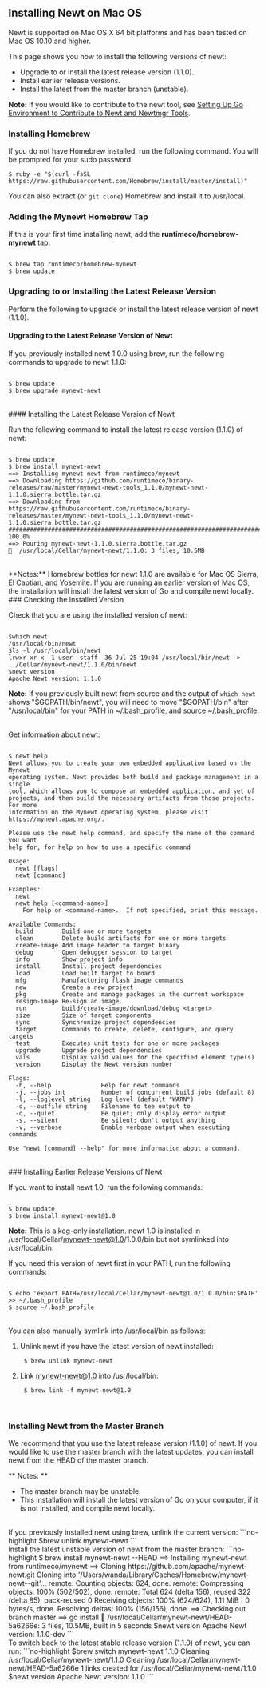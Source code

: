 ## Installing Newt on Mac OS

Newt is supported on Mac OS X 64 bit platforms and has been tested on Mac OS 10.10 and higher.

This page shows you how to install the following versions of newt:

* Upgrade to or install the latest release version (1.1.0).
* Install earlier release versions.
* Install the latest from the master branch (unstable).

**Note:** If you would like to contribute to the newt tool, see [Setting Up Go Environment to Contribute to Newt and Newtmgr Tools](/faq/go_env).

### Installing Homebrew 

If you do not have Homebrew installed, run the following command. You will be prompted for your sudo password.

```no-highlight
$ ruby -e "$(curl -fsSL https://raw.githubusercontent.com/Homebrew/install/master/install)"
```
You can also extract (or `git clone`) Homebrew and install it to /usr/local.

### Adding the Mynewt Homebrew Tap

If this is your first time installing newt, add the  **runtimeco/homebrew-mynewt** tap:

```no-highlight

$ brew tap runtimeco/homebrew-mynewt
$ brew update

```

### Upgrading to or Installing the Latest Release Version

Perform the following to upgrade or install the latest release version of newt (1.1.0).

#### Upgrading to the Latest Release Version of Newt

If you previously installed newt 1.0.0 using brew, run the following commands to upgrade to newt 1.1.0:

```no-highlight

$ brew update
$ brew upgrade mynewt-newt

```

<br>
#### Installing the Latest Release Version of Newt

Run the following command to install the latest release version (1.1.0) of newt:

```no-highlight

$ brew update
$ brew install mynewt-newt
==> Installing mynewt-newt from runtimeco/mynewt
==> Downloading https://github.com/runtimeco/binary-releases/raw/master/mynewt-newt-tools_1.1.0/mynewt-newt-1.1.0.sierra.bottle.tar.gz
==> Downloading from https://raw.githubusercontent.com/runtimeco/binary-releases/master/mynewt-newt-tools_1.1.0/mynewt-newt-1.1.0.sierra.bottle.tar.gz
######################################################################## 100.0%
==> Pouring mynewt-newt-1.1.0.sierra.bottle.tar.gz
🍺  /usr/local/Cellar/mynewt-newt/1.1.0: 3 files, 10.5MB

```
<br>
**Notes:** Homebrew bottles for newt 1.1.0 are available for Mac OS Sierra, El Captian, and Yosemite.  If you are running an earlier version of Mac OS, the installation will install the latest version of Go and compile newt locally.

<br>
### Checking the Installed Version

Check that you are using the installed version of newt:

```no-highlight

$which newt
/usr/local/bin/newt
$ls -l /usr/local/bin/newt
lrwxr-xr-x  1 user  staff  36 Jul 25 19:04 /usr/local/bin/newt -> ../Cellar/mynewt-newt/1.1.0/bin/newt
$newt version
Apache Newt version: 1.1.0

```
**Note:** If you previously built newt from source and the output of `which newt` shows "$GOPATH/bin/newt", you will need to move "$GOPATH/bin"  after "/usr/local/bin" for your PATH in  ~/.bash_profile, and source ~/.bash_profile.  

<br>
Get information about newt: 

```no-highlight

$ newt help
Newt allows you to create your own embedded application based on the Mynewt 
operating system. Newt provides both build and package management in a single 
tool, which allows you to compose an embedded application, and set of 
projects, and then build the necessary artifacts from those projects. For more 
information on the Mynewt operating system, please visit 
https://mynewt.apache.org/. 

Please use the newt help command, and specify the name of the command you want 
help for, for help on how to use a specific command

Usage:
  newt [flags]
  newt [command]

Examples:
  newt
  newt help [<command-name>]
    For help on <command-name>.  If not specified, print this message.

Available Commands:
  build        Build one or more targets
  clean        Delete build artifacts for one or more targets
  create-image Add image header to target binary
  debug        Open debugger session to target
  info         Show project info
  install      Install project dependencies
  load         Load built target to board
  mfg          Manufacturing flash image commands
  new          Create a new project
  pkg          Create and manage packages in the current workspace
  resign-image Re-sign an image.
  run          build/create-image/download/debug <target>
  size         Size of target components
  sync         Synchronize project dependencies
  target       Commands to create, delete, configure, and query targets
  test         Executes unit tests for one or more packages
  upgrade      Upgrade project dependencies
  vals         Display valid values for the specified element type(s)
  version      Display the Newt version number

Flags:
  -h, --help              Help for newt commands
  -j, --jobs int          Number of concurrent build jobs (default 8)
  -l, --loglevel string   Log level (default "WARN")
  -o, --outfile string    Filename to tee output to
  -q, --quiet             Be quiet; only display error output
  -s, --silent            Be silent; don't output anything
  -v, --verbose           Enable verbose output when executing commands

Use "newt [command] --help" for more information about a command.

```

<br>
### Installing Earlier Release Versions of Newt

If you want to install newt 1.0, run the following commands:

```no-highlight

$ brew update
$ brew install mynewt-newt@1.0

```

**Note:** This is a keg-only installation.  newt 1.0 is installed in /usr/local/Cellar/mynewt-newt@1.0/1.0.0/bin but not symlinked into /usr/local/bin. 
 
If you need this version of newt first in your PATH, run the following commands:

```no-highlight

$ echo 'export PATH=/usr/local/Cellar/mynewt-newt@1.0/1.0.0/bin:$PATH' >> ~/.bash_profile
$ source ~/.bash_profile

```

<br>
You can also manually symlink into /usr/local/bin as follows:

1. Unlink newt if you have the latest version of newt installed:

        $ brew unlink mynewt-newt 

2. Link mynewt-newt@1.0 into /usr/local/bin:

        $ brew link -f mynewt-newt@1.0


<br>

### Installing Newt from the Master Branch 

We recommend that you use the latest release version (1.1.0) of newt. If you would like to use the master branch with the latest updates, you can install newt from the HEAD of the master branch. 

** Notes: **

* The master branch may be unstable.
* This installation will install the latest version of Go on your computer, if it is not installed, and compile newt locally. 


<br>
If you previously installed newt using brew, unlink the current version:
```no-highlight
$brew unlink mynewt-newt
```
<br>
Install the latest unstable version of newt from the master branch:
```no-highlight
$ brew install mynewt-newt --HEAD
==> Installing mynewt-newt from runtimeco/mynewt
==> Cloning https://github.com/apache/mynewt-newt.git
Cloning into '/Users/wanda/Library/Caches/Homebrew/mynewt-newt--git'...
remote: Counting objects: 624, done.
remote: Compressing objects: 100% (502/502), done.
remote: Total 624 (delta 156), reused 322 (delta 85), pack-reused 0
Receiving objects: 100% (624/624), 1.11 MiB | 0 bytes/s, done.
Resolving deltas: 100% (156/156), done.
==> Checking out branch master
==> go install
🍺  /usr/local/Cellar/mynewt-newt/HEAD-5a6266e: 3 files, 10.5MB, built in 5 seconds
$newt version
Apache Newt version: 1.1.0-dev
```
<br>
To switch back to the latest stable release version (1.1.0) of newt, you can run:
```no-highlight
$brew switch mynewt-newt 1.1.0
Cleaning /usr/local/Cellar/mynewt-newt/1.1.0
Cleaning /usr/local/Cellar/mynewt-newt/HEAD-5a6266e
1 links created for /usr/local/Cellar/mynewt-newt/1.1.0
$newt version
Apache Newt version: 1.1.0
```
<br>
